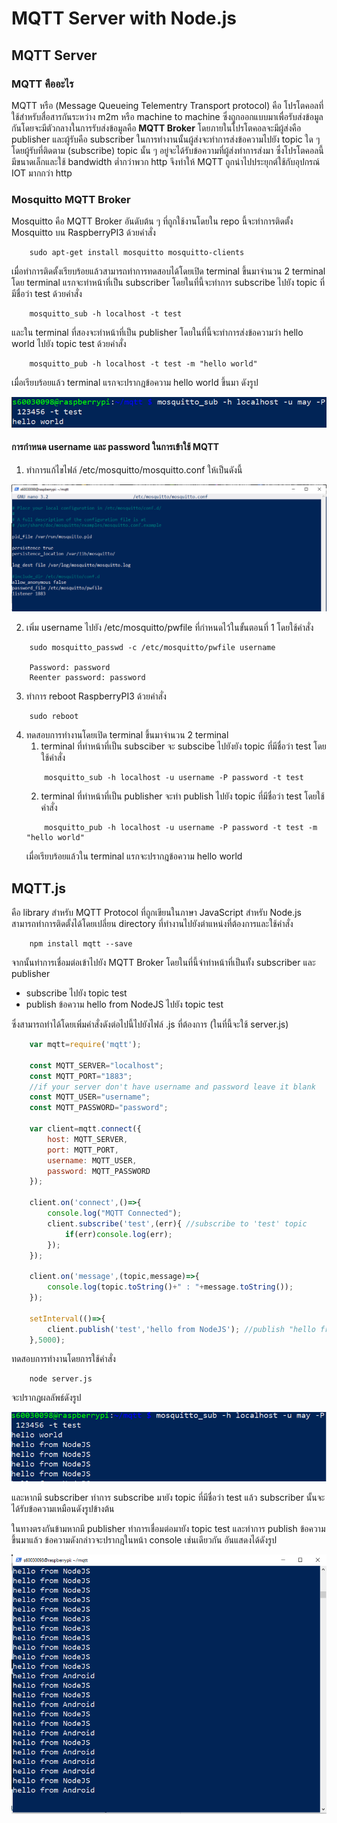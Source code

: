 # MQTT Server with Node.js
## MQTT Server
### MQTT คืออะไร
MQTT หรือ (Message Queueing Telementry Transport protocol) คือ โปรโตคอลที่ใช้สำหรับสื่อสารกันระหว่าง m2m หรือ machine to machine ซึ่งถูกออกแบบมาเพื่อรับส่งข้อมูลกันโดยจะมีตัวกลางในการรับส่งข้อมูลคือ **MQTT Broker** 
โดยภายในโปรโตคอลจะมีผู้ส่งคือ publisher และผู้รับคือ subscriber ในการทำงานนั้นผู้ส่งจะทำการส่งข้อความไปยัง topic ใด ๆ โดยผู้รับที่ติดตาม (subscribe) topic นั้น ๆ อยู่จะได้รับข้อความที่ผู้ส่งทำการส่งมา ซึ่งโปรโตคอลนี้มีขนาดเล็กและใช้ bandwidth ต่ำกว่าพวก http จึงทำให้ MQTT ถูกนำไปประยุกต์ใช้กับอุปกรณ์ IOT มากกว่า http

### Mosquitto MQTT Broker
Mosquitto คือ ​MQTT Broker อันดับต้น ๆ ที่ถูกใช้งานโดยใน repo นี้จะทำการติดตั้ง Mosquitto บน RaspberryPI3 ด้วยคำสั่ง

```
    sudo apt-get install mosquitto mosquitto-clients
```

เมื่อทำการติดตั้งเรียบร้อยแล้วสามารถทำการทดสอบได้โดยเปิด terminal ขึ้นมาจำนวน 2 terminal โดย terminal แรกจะทำหน้าที่เป็น subscriber โดยในที่นี้จะทำการ subscribe ไปยัง topic ที่มีชื่อว่า test ด้วยคำสั่ง
```
    mosquitto_sub -h localhost -t test
```

และใน terminal ที่สองจะทำหน้าที่เป็น publisher โดยในที่นี้จะทำการส่งข้อความว่า hello world ไปยัง topic test ด้วยคำสั่ง
```
    mosquitto_pub -h localhost -t test -m "hello world"
```
เมื่อเรียบร้อยแล้ว terminal แรกจะปรากฎข้อความ hello world ขึ้นมา ดังรูป

![result.png](img/result.png)

#### การกำหนด username และ password ในการเข้าใช้ MQTT
1. ทำการแก้ไขไฟล์ /etc/mosquitto/mosquitto.conf ให้เป็นดังนี้

![mosquitto.conf.png](img/mosquitto.conf.png)

2. เพิ่ม username ไปยัง /etc/mosquitto/pwfile ที่กำหนดไว้ในขั้นตอนที่ 1 โดยใช้คำสั่ง
```
    sudo mosquitto_passwd -c /etc/mosquitto/pwfile username

    Password: password
    Reenter password: password
```
3. ทำการ reboot RaspberryPI3 ด้วยคำสั่ง
```
    sudo reboot
```
4. ทดสอบการทำงานโดยเปิด terminal ขึ้นมาจำนวน 2 terminal 
    1. terminal ที่ทำหน้าที่เป็น subsciber จะ subscibe ไปยังยัง topic ที่มีชื่อว่า test โดยใช้คำสั่ง
    ```
        mosquitto_sub -h localhost -u username -P password -t test
    ``` 
    2. terminal ที่ทำหน้าที่เป็น publisher จะทำ publish ไปยัง topic ที่มีชื่อว่า test โดยใช้คำสั่ง
    ```
        mosquitto_pub -h localhost -u username -P password -t test -m "hello world"
    ```
    เมื่อเรียบร้อยแล้วใน terminal แรกจะปรากฎข้อความ  hello world
## MQTT.js
คือ library สำหรับ MQTT Protocol ที่ถูกเขียนในภาษา JavaScript สำหรับ Node.js สามารถทำการติดตั้งได้โดยเปลี่ยน directory ที่ทำงานไปยังตำแหน่งที่ต้องการและใช้คำสั่ง
``` 
    npm install mqtt --save
```
จากนั้นทำการเชื่อมต่อเข้าไปยัง MQTT Broker โดยในที่นี้จำทำหน้าที่เป็นทั้ง subscriber และ publisher  

- subscribe ไปยัง topic test 
- publish ข้อความ hello from NodeJS ไปยัง topic test 

ซึ่งสามารถทำได้โดยเพิ่มคำสั่งดังต่อไปนี้ไปยังไฟล์ .js ที่ต้องการ (ในที่นี้จะใช้ server.js)
```js
    var mqtt=require('mqtt');
    
    const MQTT_SERVER="localhost";
    const MQTT_PORT="1883";
    //if your server don't have username and password leave it blank
    const MQTT_USER="username";
    const MQTT_PASSWORD="password";

    var client=mqtt.connect({
        host: MQTT_SERVER,
        port: MQTT_PORT,
        username: MQTT_USER,
        password: MQTT_PASSWORD
    });

    client.on('connect',()=>{
        console.log("MQTT Connected");
        client.subscribe('test',(err){ //subscribe to 'test' topic
            if(err)console.log(err);
        });
    });

    client.on('message',(topic,message)=>{
        console.log(topic.toString()+" : "+message.toString());
    });

    setInterval(()=>{
        client.publish('test','hello from NodeJS'); //publish "hello from NodeJS" to "test" topic every 5 second
    },5000);
```
ทดสอบการทำงานโดยการใช้คำสั่ง 
```
    node server.js
```
จะปรากฎผลลัพธ์ดังรูป

![myMqtt.png](img/myMqtt.png)

และหากมี subscriber ทำการ subscribe มายัง topic ที่มีชื่อว่า test แล้ว subscriber นั้นจะได้รับข้อความเหมือนดังรูปข้างต้น

ในทางตรงกันข้ามหากมี publisher ทำการเชื่อมต่อมายัง topic test และทำการ publish ข้อความขึ้นมาแล้ว ข้อความดังกล่าวจะปรากฎในหน้า console เช่นเดียวกัน อันแสดงได้ดังรูป

![myMqtt_1.png](img/myMqtt_1.png)
